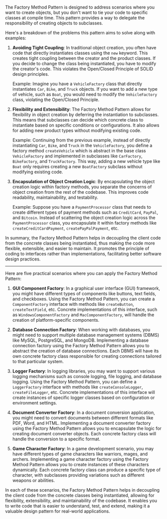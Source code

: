 The Factory Method Pattern is designed to address scenarios where you want to create objects, but you don't want to tie your code to specific classes at compile time. This pattern provides a way to delegate the responsibility of creating objects to subclasses.

Here's a breakdown of the problems this pattern aims to solve along with examples:

1. **Avoiding Tight Coupling**: In traditional object creation, you often have code that directly instantiates classes using the `new` keyword. This creates tight coupling between the creator and the product classes. If you decide to change the class being instantiated, you have to modify the creator's code. This violates the Open/Closed Principle of SOLID design principles.

   Example: Imagine you have a `VehicleFactory` class that directly instantiates `Car`, `Bike`, and `Truck` objects. If you want to add a new type of vehicle, such as `Boat`, you would need to modify the `VehicleFactory` class, violating the Open/Closed Principle.

2. **Flexibility and Extensibility**: The Factory Method Pattern allows for flexibility in object creation by deferring the instantiation to subclasses. This means that subclasses can decide which concrete class to instantiate based on specific conditions or configurations. It also allows for adding new product types without modifying existing code.

   Example: Continuing from the previous example, instead of directly instantiating `Car`, `Bike`, and `Truck` in the `VehicleFactory`, you define a factory method `createVehicle` which is abstract in the base class `VehicleFactory` and implemented in subclasses like `CarFactory`, `BikeFactory`, and `TruckFactory`. This way, adding a new vehicle type like `Boat` only requires creating a new `BoatFactory` subclass without modifying existing code.

3. **Encapsulation of Object Creation Logic**: By encapsulating the object creation logic within factory methods, you separate the concerns of object creation from the rest of the codebase. This improves code readability, maintainability, and testability.

   Example: Suppose you have a `PaymentProcessor` class that needs to create different types of payment methods such as `CreditCard`, `PayPal`, and `Bitcoin`. Instead of scattering the object creation logic across the `PaymentProcessor` class, you encapsulate it within factory methods like `createCreditCardPayment`, `createPayPalPayment`, etc.

In summary, the Factory Method Pattern helps in decoupling the client code from the concrete classes being instantiated, thus making the code more flexible, extensible, and easier to maintain. It promotes the principle of coding to interfaces rather than implementations, facilitating better software design practices.

---

Here are five practical scenarios where you can apply the Factory Method Pattern:

1. **GUI Component Factory**: In a graphical user interface (GUI) framework, you might have different types of components like buttons, text fields, and checkboxes. Using the Factory Method Pattern, you can create a `ComponentFactory` interface with methods like `createButton`, `createTextField`, etc. Concrete implementations of this interface, such as `WindowsComponentFactory` and `MacComponentFactory`, will handle the creation of platform-specific components.

2. **Database Connection Factory**: When working with databases, you might need to support multiple database management systems (DBMS) like MySQL, PostgreSQL, and MongoDB. Implementing a database connection factory using the Factory Method Pattern allows you to abstract the creation of database connections. Each DBMS will have its own concrete factory class responsible for creating connections tailored to that particular system.

3. **Logger Factory**: In logging libraries, you may want to support various logging mechanisms such as console logging, file logging, and database logging. Using the Factory Method Pattern, you can define a `LoggerFactory` interface with methods like `createConsoleLogger`, `createFileLogger`, etc. Concrete implementations of this interface will create instances of specific logger classes based on configuration or environment settings.

4. **Document Converter Factory**: In a document conversion application, you might need to convert documents between different formats like PDF, Word, and HTML. Implementing a document converter factory using the Factory Method Pattern allows you to encapsulate the logic for creating document converter objects. Each concrete factory class will handle the conversion to a specific format.

5. **Game Character Factory**: In a game development scenario, you may have different types of game characters like warriors, mages, and archers. Implementing a game character factory using the Factory Method Pattern allows you to create instances of these characters dynamically. Each concrete factory class can produce a specific type of character, with subclasses providing variations such as different weapons or abilities.

In each of these scenarios, the Factory Method Pattern helps in decoupling the client code from the concrete classes being instantiated, allowing for flexibility, extensibility, and maintainability of the codebase. It enables you to write code that is easier to understand, test, and extend, making it a valuable design pattern for real-world applications.
